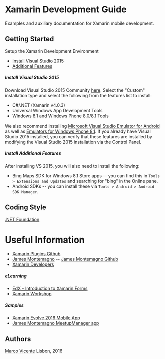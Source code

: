 # Xamarin Development Guide

Examples and auxiliary documentation for Xamarin mobile development.

## Getting Started ##
Setup the Xamarin Development Environment

* [Install Visual Studio 2015](#visual_studio_setup)
* [Additional Features](#visual_studio_additional_setup)


<a name="visual_studio_setup"></a>
##### Install Visual Studio 2015 #####
Download Visual Studio 2015 Community [here](https://www.visualstudio.com/downloads/download-visual-studio-vs).
Select the "Custom" installation type and select the following from the features list to install:

- C#/.NET (Xamarin v4.0.3)
- Universal Windows App Development Tools
- Windows 8.1 and Windows Phone 8.0/8.1 Tools

We also recommend installing [Microsoft Visual Studio Emulator for Android](https://www.visualstudio.com/en-us/features/msft-android-emulator-vs.aspx) as well as [Emulators for Windows Phone 8.1](https://www.microsoft.com/en-us/download/details.aspx?id=44574). If you already have Visual Studio 2015 installed, you can verify that these features are installed by modifying the Visual Studio 2015 installation via the Control Panel.

<a name="visual_studio_additional_setup"></a>
##### Install Additional Features #####
After installing VS 2015, you will also need to install the following:
  - Bing Maps SDK for Windows 8.1 Store apps -- you can find this in `Tools > Extensions and Updates` and searching for "bing" in the Online pane.
  - Android SDKs -- you can install these via `Tools > Android > Android SDK Manager`.

## Coding Style ##
[.NET Foundation](https://github.com/dotnet/corefx/blob/master/Documentation/coding-guidelines/coding-style.md)

Useful Information
=================
- [Xamarin Plugins Github](https://github.com/xamarin/plugins)
- [James Montemagno](http://motzcod.es/)
-- [James Montemagno Github](https://github.com/jamesmontemagno)
- [Xamarin Developers](https://developer.xamarin.com/)

##### eLearning #####
- [EdX - Introduction to Xamarin.Forms](https://courses.edx.org/courses/course-v1:Microsoft+DEV215x+1T2016/info)
- [Xamarin Workshop](https://github.com/XamCommunityWorkshop/SessionsApp)

##### Samples #####
- [Xamarin Evolve 2016 Mobile App](https://github.com/xamarinhq/app-evolve)
- [James Montemagno MeetupManager app](https://github.com/jamesmontemagno/MeetupManager)

## Authors ##

[Marco Vicente](https://twitter.com/h_markov_m)
Lisbon, 2016
